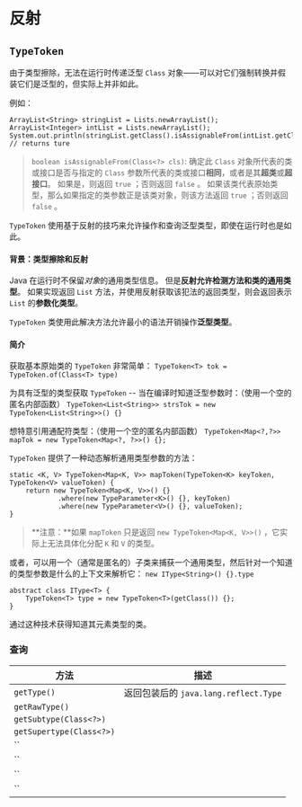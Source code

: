 # 反射

## `TypeToken`

由于类型擦除，无法在运行时传递泛型 `Class` 对象——可以对它们强制转换并假装它们是泛型的，但实际上并非如此。

例如：
```jshelllanguage
ArrayList<String> stringList = Lists.newArrayList();
ArrayList<Integer> intList = Lists.newArrayList();
System.out.println(stringList.getClass().isAssignableFrom(intList.getClass())); // returns ture 
```

> `boolean isAssignableFrom(Class<?> cls)`: 
> 确定此 `Class` 对象所代表的类或接口是否与指定的 `Class` 参数所代表的类或接口**相同**，或者是其**超类**或**超接口**。
> 如果是，则返回 `true` ；否则返回 `false` 。
> 如果该类代表原始类型，那么如果指定的类参数正是该类对象，则该方法返回 `true` ；否则返回 `false` 。

`TypeToken` 使用基于反射的技巧来允许操作和查询泛型类型，即使在运行时也是如此。

#### 背景：类型擦除和反射

Java 在运行时不保留*对象*的通用类型信息。
但是**反射允许检测方法和类的通用类型**。
如果实现返回 `List` 方法，并使用反射获取该犯法的返回类型，则会返回表示 `List` 的**参数化类型**。

`TypeToken` 类使用此解决方法允许最小的语法开销操作**泛型类型**。

#### 简介

获取基本原始类的 `TypeToken` 非常简单： `TypeToken<T> tok = TypeToken.of(Class<T> type)`

为具有泛型的类型获取 `TypeToken` -- 当在编译时知道泛型参数时：（使用一个空的匿名内部函数） `TypeToken<List<String>> strsTok = new TypeToken<List<String>>() {}`

想特意引用通配符类型：（使用一个空的匿名内部函数） `TypeToken<Map<?,?>> mapTok = new TypeToken<Map<?, ?>>() {};`

`TypeToken` 提供了一种动态解析通用类型参数的方法：

```jshelllanguage
static <K, V> TypeToken<Map<K, V>> mapToken(TypeToken<K> keyToken, TypeToken<V> valueToken) {
    return new TypeToken<Map<K, V>>() {}
            .where(new TypeParameter<K>() {}, keyToken)
            .where(new TypeParameter<V>() {}, valueToken);
}
```

> **注意：**如果 `mapToken` 只是返回 `new TypeToken<Map<K, V>>()` ，它实际上无法具体化分配 `K` 和 `V` 的类型。

或者，可以用一个（通常是匿名的）子类来捕获一个通用类型，然后针对一个知道的类型参数是什么的上下文来解析它： `new IType<String>() {}.type`

```jshelllanguage
abstract class IType<T> {
    TypeToken<T> type = new TypeToken<T>(getClass()) {};
}
```

通过这种技术获得知道其元素类型的类。

### 查询

| 方法                       | 描述                              |
|--------------------------|---------------------------------|
| `getType()`              | 返回包装后的 `java.lang.reflect.Type` |
| `getRawType()`           |                                 |
| `getSubtype(Class<?>)`   |                                 |
| `getSupertype(Class<?>)` |                                 |
| ``                       |                                 |
| ``                       |                                 |
| ``                       |                                 |
| ``                       |                                 |
